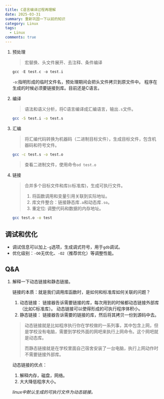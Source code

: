```yaml
---
title: C语言编译过程再理解
date: 2025-03-31
summary: 重新巩固一下以前的知识
category: Linux
tags:
  - Linux
comments: true
---
```


1. 预处理

   > 宏替换、头文件展开、去注释、条件编译

   ```c
   gcc -E test.c -o test.i
   ```

   `-o`:指明形成的临时文件名，预处理期间会把头文件拷贝到原文件中。
   程序在生成的时候必须要链接到库。目前还是C语言。

2. 编译

   > 语法和语义分析，将C语言编译成汇编语言，输出`.s`文件。

   ```bash
   gcc -S test.i -o test.s
   ```

3. 汇编

   > 将汇编代码转换为机器码（二进制目标文件），生成目标文件，包含机器码和符号文件。

   ```bash
   gcc -c test.s -o test.o
   ```

   > 查看二进制文件，使用命令`od test.o`

4. 链接

   > 合并多个目标文件和库(c标准库)，生成可执行文件。
   >
   > 1. 将函数调用和变量引用关联到实际地址。
   > 2. 库文件整合：链接静态库`.a`和动态库`.so`。
   > 3. 重定位: 调整代码和数据的内存地址。

   ```bash
   gcc test.o -o test
   ```

## 调试和优化

- 调试信息可以加上`-g`选项，生成调式符号，用于`gdb`调试。
- 优化级别：`-O0`无优化、`-O2`（推荐优化）等调整性能。

## Q&A

1. 解释一下动态链接和静态链接。

   链接的本质：就是我们调用库函数时，是如何和标准库如何关联的问题？

   1. 动态链接：
      链接器告诉需要链接的库，每次用到的时候都动态链接外部库（比如C标准库）。
      动态链接可以使得形成的可执行程序体积小。
   2. 静态链接：
      链接器告诉需要的链接的库，然后将其拷贝一份到源码中去。

   > 动态链接就是比如程序执行你在学校做的一系列事，其中包含上网，但是学校没有电脑，需要到学校外面的网吧来执行上网命令。这个网吧就是动态库。
   >
   > 而静态链接就是在学校里面自己宿舍安装了一台电脑，执行上网动作时不需要链接外部库。

   动态链接的优点：

   1. 解释内存，磁盘，网络。
   2. 大大降低程序大小。

   _linux中默认生成的可执行文件为动态链接。_
